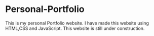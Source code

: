 # Personal-Portfolio
This is my personal Portfolio website.
I have made this website using HTML,CSS and JavaScript.
This website is still under construction.
